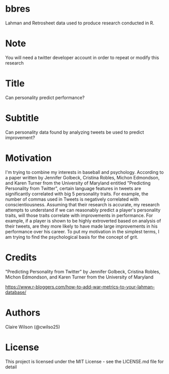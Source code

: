# bbres
Lahman and Retrosheet data used to produce research conducted in R.

# Note
You will need a twitter developer account in order to repeat or modify this research

# Title
Can personality predict performance?

# Subtitle
Can personality data found by analyzing tweets be used to predict improvement?

# Motivation
I'm trying to combine my interests in baseball and psychology. According to a paper written by Jennifer Golbeck, Cristina Robles, Michon Edmondson,
and Karen Turner from the University of Maryland entitled "Predicting Personality from Twitter", certain language features in tweets are significantly correlated
with big 5 personality traits. For example, the number of commas used in Tweets is negatively correlated with conscientiousness. Assuming that their research
is accurate, my research attempts to understand if we can reasonably predict a player's personality traits, will those traits correlate with improvements in
performance. For example, if a player is shown to be highly extroverted based on analysis of their tweets, are they more likely to have made large improvements
in his performance over his career. To put my motivation in the simplest terms, I am trying to find the psychological basis for the concept of grit.

# Credits
"Predicting Personality from Twitter" by Jennifer Golbeck, Cristina Robles, Michon Edmondson,
and Karen Turner from the University of Maryland

https://www.r-bloggers.com/how-to-add-war-metrics-to-your-lahman-database/

# Authors
Claire Wilson (@cwilso25)

# License
This project is licensed under the MIT License - see the LICENSE.md file for detail
